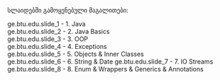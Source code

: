 სლაიდებში გამოყენებული მაგალითები:

ge.btu.edu.slide_1 - 1. Java <br />
ge.btu.edu.slide_2 - 2. Java Basics <br />
ge.btu.edu.slide_3 - 3. OOP <br />
ge.btu.edu.slide_4 - 4. Exceptions <br />
ge.btu.edu.slide_5 - 5. Objects & Inner Classes <br />
ge.btu.edu.slide_6 - 6. String & Date
ge.btu.edu.slide_7 - 7. IO Streams
ge.btu.edu.slide_8 - 8. Enum & Wrappers & Generics & Annotations